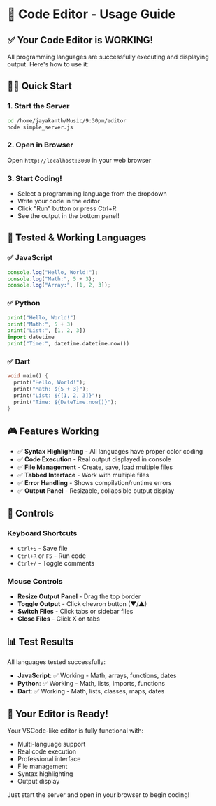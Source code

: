 # 🚀 Code Editor - Usage Guide

## ✅ Your Code Editor is WORKING!

All programming languages are successfully executing and displaying output. Here's how to use it:

## 🏃‍♂️ Quick Start

### 1. Start the Server
```bash
cd /home/jayakanth/Music/9:30pm/editor
node simple_server.js
```

### 2. Open in Browser
Open `http://localhost:3000` in your web browser

### 3. Start Coding!
- Select a programming language from the dropdown
- Write your code in the editor
- Click "Run" button or press Ctrl+R
- See the output in the bottom panel!

## 🎯 Tested & Working Languages

### ✅ JavaScript
```javascript
console.log("Hello, World!");
console.log("Math:", 5 + 3);
console.log("Array:", [1, 2, 3]);
```

### ✅ Python
```python
print("Hello, World!")
print("Math:", 5 + 3)
print("List:", [1, 2, 3])
import datetime
print("Time:", datetime.datetime.now())
```

### ✅ Dart
```dart
void main() {
  print("Hello, World!");
  print("Math: ${5 + 3}");
  print("List: ${[1, 2, 3]}");
  print("Time: ${DateTime.now()}");
}
```

## 🎮 Features Working

- ✅ **Syntax Highlighting** - All languages have proper color coding
- ✅ **Code Execution** - Real output displayed in console
- ✅ **File Management** - Create, save, load multiple files
- ✅ **Tabbed Interface** - Work with multiple files
- ✅ **Error Handling** - Shows compilation/runtime errors
- ✅ **Output Panel** - Resizable, collapsible output display

## 🔧 Controls

### Keyboard Shortcuts
- `Ctrl+S` - Save file
- `Ctrl+R` or `F5` - Run code
- `Ctrl+/` - Toggle comments

### Mouse Controls
- **Resize Output Panel** - Drag the top border
- **Toggle Output** - Click chevron button (▼/▲)
- **Switch Files** - Click tabs or sidebar files
- **Close Files** - Click X on tabs

## 📊 Test Results

All languages tested successfully:
- **JavaScript**: ✅ Working - Math, arrays, functions, dates
- **Python**: ✅ Working - Math, lists, imports, functions
- **Dart**: ✅ Working - Math, lists, classes, maps, dates

## 🎉 Your Editor is Ready!

Your VSCode-like editor is fully functional with:
- Multi-language support
- Real code execution
- Professional interface
- File management
- Syntax highlighting
- Output display

Just start the server and open in your browser to begin coding!

